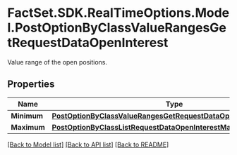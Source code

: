 # FactSet.SDK.RealTimeOptions.Model.PostOptionByClassValueRangesGetRequestDataOpenInterest
Value range of the open positions.

## Properties

Name | Type | Description | Notes
------------ | ------------- | ------------- | -------------
**Minimum** | [**PostOptionByClassValueRangesGetRequestDataOpenInterestMinimum**](PostOptionByClassValueRangesGetRequestDataOpenInterestMinimum.md) |  | [optional] 
**Maximum** | [**PostOptionByClassListRequestDataOpenInterestMaximum**](PostOptionByClassListRequestDataOpenInterestMaximum.md) |  | [optional] 

[[Back to Model list]](../README.md#documentation-for-models) [[Back to API list]](../README.md#documentation-for-api-endpoints) [[Back to README]](../README.md)

